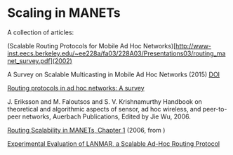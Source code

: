 
# Scaling in MANETs

A collection of articles:

(Scalable Routing Protocols for Mobile Ad Hoc Networks)[http://www-inst.eecs.berkeley.edu/~ee228a/fa03/228A03/Presentations03/routing_manet_survey.pdf](2002)

A Survey on Scalable Multicasting in Mobile Ad Hoc Networks (2015) [DOI](https://doi.org/10.1007/s11277-014-2016-4)

[Routing protocols in ad hoc networks: A survey](https://www.cs.odu.edu/~cs752/papers/routing-001.pdf)

J. Eriksson and M. Faloutsos and S. V. Krishnamurthy
Handbook on theoretical and algorithmic aspects of sensor, ad hoc wireless, and peer-to-peer networks, Auerbach Publications, Edited by Jie Wu, 2006.

[Routing Scalability in MANETs, Chapter 1](http://www.cs.ucr.edu/~michalis/PAPERS/RoutingScalability.pdf) (2006, from )

[Experimental Evaluation of LANMAR, a Scalable Ad-Hoc Routing Protocol](http://hong.cs.ua.edu/papers/lee-wcnc05.pdf)
